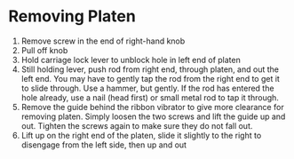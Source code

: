<!-- TITLE: Remington Portable Repairs -->
<!-- SUBTITLE: This should apply to portable 1/2/3 -->

# Removing Platen
1. Remove screw in the end of right-hand knob
2. Pull off knob
3. Hold carriage lock lever to unblock hole in left end of platen
4. Still holding lever, push rod from right end, through platen, and out the left end. You may have to gently tap the rod from the right end to get it to slide through. Use a hammer, but gently. If the rod has entered the hole already, use a nail (head first) or small metal rod to tap it through.
5. Remove the guide behind the ribbon vibrator to give more clearance for removing platen. Simply loosen the two screws and lift the guide up and out. Tighten the screws again to make sure they do not fall out.
6. Lift up on the right end of the platen, slide it slightly to the right to disengage from the left side, then up and out

